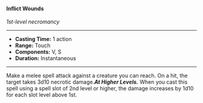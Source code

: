 #### Inflict Wounds
*1st-level necromancy*
___
- **Casting Time:** 1 action
- **Range:** Touch
- **Components:** V, S
- **Duration:** Instantaneous
---
Make a melee spell attack against a creature you can reach. On a hit, the target takes 3d10 necrotic damage.***At Higher Levels.*** When you cast this spell using a spell slot of 2nd level or higher, the damage increases by 1d10 for each slot level above 1st.